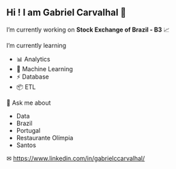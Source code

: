 ## Hi ! I am Gabriel Carvalhal 👋

I’m currently working on **Stock Exchange of Brazil - B3** 📈

I’m currently learning
  - 📊 Analytics
  - 🤖 Machine Learning
  - ⚡ Database
  - 📦 ETL

💬 Ask me about 
  - Data
  - Brazil
  - Portugal
  - Restaurante Olímpia
  - Santos

✉ https://www.linkedin.com/in/gabrielccarvalhal/
